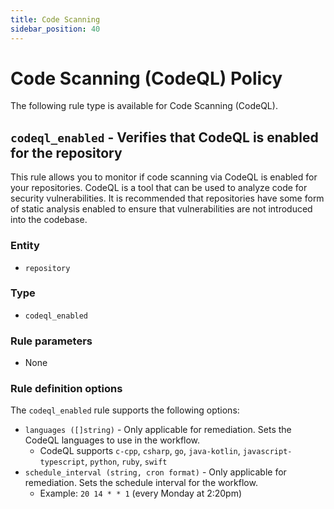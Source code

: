 ```yaml
---
title: Code Scanning
sidebar_position: 40
---
```


# Code Scanning (CodeQL) Policy

The following rule type is available for Code Scanning (CodeQL).

## `codeql_enabled` - Verifies that CodeQL is enabled for the repository

This rule allows you to monitor if code scanning via CodeQL is enabled for your repositories. 
CodeQL is a tool that can be used to analyze code for security vulnerabilities.
It is recommended that repositories have some form of static analysis enabled
to ensure that vulnerabilities are not introduced into the codebase.

### Entity
- `repository`

### Type
- `codeql_enabled`

### Rule parameters
- None

### Rule definition options

The `codeql_enabled` rule supports the following options:
- `languages ([]string)` - Only applicable for remediation. Sets the CodeQL languages to use in the workflow.
    - CodeQL supports `c-cpp`, `csharp`, `go`, `java-kotlin`, `javascript-typescript`, `python`, `ruby`, `swift`
- `schedule_interval (string, cron format)` - Only applicable for remediation. Sets the schedule interval for the workflow.
    - Example: `20 14 * * 1` (every Monday at 2:20pm)
